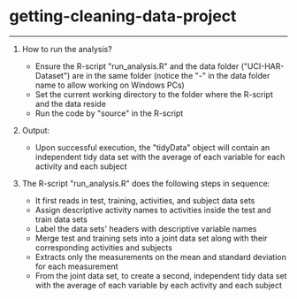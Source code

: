 # getting-cleaning-data-project
-------------------------------------------

1. How to run the analysis?
   * Ensure the R-script "run_analysis.R" and the data folder ("UCI-HAR-Dataset") are in the same folder (notice the "-" in the data folder name to allow working on Windows PCs)
   * Set the current working directory to the folder where the R-script and the data reside
   * Run the code by "source" in the R-script

2. Output:
   * Upon successful execution, the "tidyData" object will contain an independent tidy data set with the average of each variable for each activity and each subject

3. The R-script "run_analysis.R" does the following steps in sequence:
   * It first reads in test, training, activities, and subject data sets
   * Assign descriptive activity names to activities inside the test and train data sets
   * Label the data sets' headers with descriptive variable names
   * Merge test and training sets into a joint data set along with their corresponding activities and subjects
   * Extracts only the measurements on the mean and standard deviation for each measurement
   * From the joint data set, to create a second, independent tidy data set with the average of each variable by each activity and each subject

